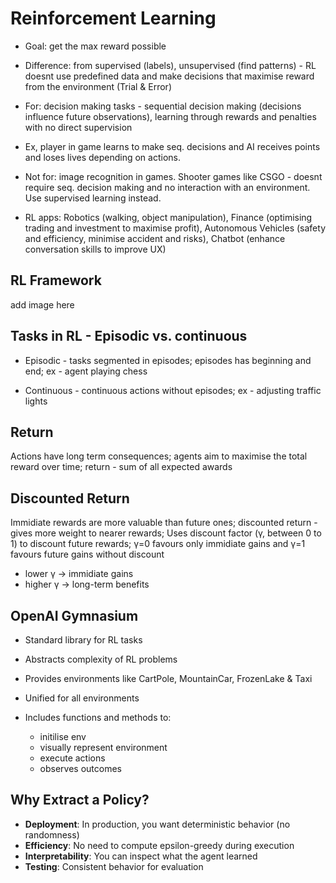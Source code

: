 # Reinforcement Learning

- Goal: get the max reward possible

- Difference: from supervised (labels), unsupervised (find patterns) - RL doesnt use predefined data and make decisions that maximise reward from the environment (Trial & Error)

- For: decision making tasks - sequential decision making (decisions influence future observations), learning through rewards and penalties with no direct supervision

- Ex, player in game learns to make seq. decisions and AI receives points and loses lives depending on actions.

- Not for: image recognition in games. Shooter games like CSGO - doesnt require seq. decision making and no interaction with an environment. Use supervised learning instead.

- RL apps: Robotics (walking, object manipulation), Finance (optimising trading and investment to maximise profit), Autonomous Vehicles (safety and efficiency, minimise accident and risks), Chatbot (enhance conversation skills to improve UX)

## RL Framework

add image here

## Tasks in RL - Episodic vs. continuous

- Episodic - tasks segmented in episodes; episodes has beginning and end; ex - agent playing chess

- Continuous - continuous actions without episodes; ex - adjusting traffic lights

## Return

Actions have long term consequences; agents aim to maximise the total reward over time; return - sum of all expected awards

## Discounted Return

Immidiate rewards are more valuable than future ones; discounted return - gives more weight to nearer rewards; Uses discount factor (γ, between 0 to 1) to discount future rewards; γ=0 favours only immidiate gains and γ=1 favours future gains without discount

- lower γ -> immidiate gains
- higher γ -> long-term benefits

## OpenAI Gymnasium

- Standard library for RL tasks

- Abstracts complexity of RL problems

- Provides environments like CartPole, MountainCar, FrozenLake & Taxi

- Unified for all environments

- Includes functions and methods to:
  - initilise env
  - visually represent environment
  - execute actions
  - observes outcomes

## Why Extract a Policy?

- **Deployment**: In production, you want deterministic behavior (no randomness)
- **Efficiency**: No need to compute epsilon-greedy during execution
- **Interpretability**: You can inspect what the agent learned
- **Testing**: Consistent behavior for evaluation
